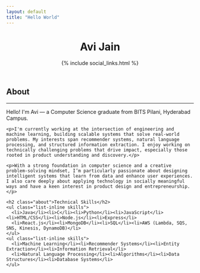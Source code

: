 ```yaml
---
layout: default
title: "Hello World"
---
```


<header>
  <div class="container text-center">
    <h1 class="name display-1">Avi Jain</h1>
    {% include social_links.html %}
  </div>
</header>

<section class="primary" id="about">
  <div class="container text-center">
    <h2 class="about">About</h2>
    <hr class="bar">
    <p>Hello! I'm Avi — a Computer Science graduate from BITS Pilani, Hyderabad Campus.</p>

    <p>I'm currently working at the intersection of engineering and machine learning, building scalable systems that solve real-world problems. My interests span recommender systems, natural language processing, and structured information extraction. I enjoy working on technically challenging problems that drive impact, especially those rooted in product understanding and discovery.</p>

    <p>With a strong foundation in computer science and a creative problem-solving mindset, I’m particularly passionate about designing intelligent systems that learn from data and enhance user experiences. I also care deeply about applying technology in socially meaningful ways and have a keen interest in product design and entrepreneurship.</p>

    <h2 class="about">Technical Skills</h2>
    <ul class="list-inline skills">
      <li>Java</li><li>C</li><li>Python</li><li>JavaScript</li><li>HTML/CSS</li><li>Node.js</li><li>Express</li>
      <li>React.js</li><li>MongoDB</li><li>SQL</li><li>AWS (Lambda, SQS, SNS, Kinesis, DynamoDB)</li>
    </ul>
    <ul class="list-inline skills">
      <li>Machine Learning</li><li>Recommender Systems</li><li>Entity Extraction</li><li>Information Retrieval</li>
      <li>Natural Language Processing</li><li>Algorithms</li><li>Data Structures</li><li>Database Systems</li>
    </ul>
  </div>
</section>
